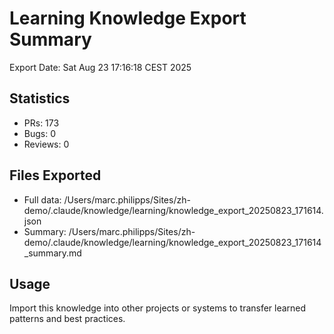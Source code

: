 # Learning Knowledge Export Summary

Export Date: Sat Aug 23 17:16:18 CEST 2025

## Statistics
- PRs:      173
- Bugs:        0  
- Reviews:        0

## Files Exported
- Full data: /Users/marc.philipps/Sites/zh-demo/.claude/knowledge/learning/knowledge_export_20250823_171614.json
- Summary: /Users/marc.philipps/Sites/zh-demo/.claude/knowledge/learning/knowledge_export_20250823_171614_summary.md

## Usage
Import this knowledge into other projects or systems to transfer learned patterns and best practices.
